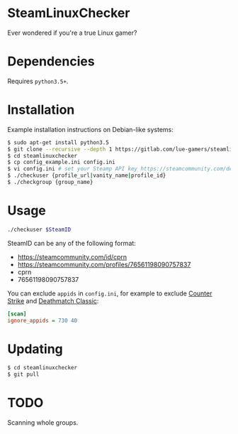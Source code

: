 # SteamLinuxChecker
Ever wondered if you're a true Linux gamer?

# Dependencies
Requires `python3.5+`.

# Installation
Example installation instructions on Debian-like systems:

```sh
$ sudo apt-get install python3.5
$ git clone --recursive --depth 1 https://gitlab.com/lue-gamers/steamlinuxchecker.git
$ cd steamlinuxchecker
$ cp config_example.ini config.ini
$ vi config.ini # set your Steamp API key https://steamcommunity.com/dev/apikey
$ ./checkuser {profile_url|vanity_name|profile_id}
$ ./checkgroup {group_name}
```

# Usage

```sh
./checkuser $SteamID
```

SteamID can be any of the following format:
* https://steamcommunity.com/id/cprn
* https://steamcommunity.com/profiles/76561198090757837
* cprn
* 76561198090757837

You can exclude `appids` in `config.ini`, for example to exclude
[Counter Strike](https://steamdb.info/app/730/) and
[Deathmatch Classic](https://steamdb.info/app/40/):

```ini
[scan]
ignore_appids = 730 40
```

# Updating

```sh
$ cd steamlinuxchecker
$ git pull
```

# TODO
Scanning whole groups.
